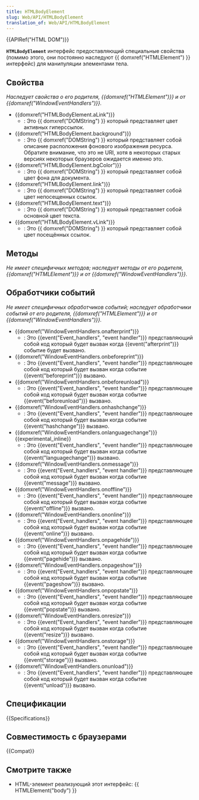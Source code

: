 ```yaml
---
title: HTMLBodyElement
slug: Web/API/HTMLBodyElement
translation_of: Web/API/HTMLBodyElement
---
```

{{APIRef("HTML DOM")}}

**`HTMLBodyElement`** интерфейс предоставляющий специальные свойства (помимо этого, они постоянно наследуют {{ domxref("HTMLElement") }} интерфейс) для манипуляции элементами тела.

## Свойства

_Наследует свойства о его родителя, {{domxref("HTMLElement")}} и от {{domxref("WindowEventHandlers")}}._

- {{domxref("HTMLBodyElement.aLink")}}
  - : Это {{ domxref("DOMString") }} который представляет цвет активных гиперссылок.
- {{domxref("HTMLBodyElement.background")}}
  - : Это {{ domxref("DOMString") }} который представляет собой описание расположения фонового изображения ресурса. Обратите внимание, что это не URI, хотя в некоторых старых версиях некоторых браузеров ожидается именно это.
- {{domxref("HTMLBodyElement.bgColor")}}
  - : Это {{ domxref("DOMString") }} который представляет собой цвет фона для документа.
- {{domxref("HTMLBodyElement.link")}}
  - : Это {{ domxref("DOMString") }} который представляет собой цвет непосещенных ссылок.
- {{domxref("HTMLBodyElement.text")}}
  - : Это {{ domxref("DOMString") }} который представляет собой основной цвет текста.
- {{domxref("HTMLBodyElement.vLink")}}
  - : Это {{ domxref("DOMString") }} который представляет собой цвет посещённых ссылок.

## Методы

_Не имеет специфичных методов; наследует методы от его родителя, {{domxref("HTMLElement")}} и от {{domxref("WindowEventHandlers")}}._

## Обработчики событий

_Не имеет специфичных обработчиков событий; наследует обработчики событий от его родителя, {{domxref("HTMLElement")}} и от {{domxref("WindowEventHandlers")}}._

- {{domxref("WindowEventHandlers.onafterprint")}}
  - : Это {{event("Event_handlers", "event handler")}} представляющий собой код который будет вызван когда {{event("afterprint")}} событие будет вызвано.
- {{domxref("WindowEventHandlers.onbeforeprint")}}
  - : Это {{event("Event_handlers", "event handler")}} представляющее собой код который будет вызван когда событие {{event("beforeprint")}} вызвано.
- {{domxref("WindowEventHandlers.onbeforeunload")}}
  - : Это {{event("Event_handlers", "event handler")}} представляющее собой код который будет вызван когда событие {{event("beforeunload")}} вызвано.
- {{domxref("WindowEventHandlers.onhashchange")}}
  - : Это {{event("Event_handlers", "event handler")}} представляющее собой код который будет вызван когда событие {{event("hashchange")}} вызвано.
- {{domxref("WindowEventHandlers.onlanguagechange")}} {{experimental_inline}}
  - : Это {{event("Event_handlers", "event handler")}} представляющее собой код который будет вызван когда событие {{event("languagechange")}} вызвано.
- {{domxref("WindowEventHandlers.onmessage")}}
  - : Это {{event("Event_handlers", "event handler")}} представляющее собой код который будет вызван когда событие {{event("message")}} вызвано.
- {{domxref("WindowEventHandlers.onoffline")}}
  - : Это {{event("Event_handlers", "event handler")}} представляющее собой код который будет вызван когда событие {{event("offline")}} вызвано.
- {{domxref("WindowEventHandlers.ononline")}}
  - : Это {{event("Event_handlers", "event handler")}} представляющее собой код который будет вызван когда событие {{event("online")}} вызвано.
- {{domxref("WindowEventHandlers.onpagehide")}}
  - : Это {{event("Event_handlers", "event handler")}} представляющее собой код который будет вызван когда событие {{event("pagehide")}} вызвано.
- {{domxref("WindowEventHandlers.onpageshow")}}
  - : Это {{event("Event_handlers", "event handler")}} представляющее собой код который будет вызван когда событие {{event("pageshow")}} вызвано.
- {{domxref("WindowEventHandlers.onpopstate")}}
  - : Это {{event("Event_handlers", "event handler")}} представляющее собой код который будет вызван когда событие {{event("popstate")}} вызвано.
- {{domxref("WindowEventHandlers.onresize")}}
  - : Это {{event("Event_handlers", "event handler")}} представляющее собой код который будет вызван когда событие {{event("resize")}} вызвано.
- {{domxref("WindowEventHandlers.onstorage")}}
  - : Это {{event("Event_handlers", "event handler")}} представляющее собой код который будет вызван когда событие {{event("storage")}} вызвано.
- {{domxref("WindowEventHandlers.onunload")}}
  - : Это {{event("Event_handlers", "event handler")}} представляющее собой код который будет вызван когда событие {{event("unload")}} вызвано.

## Спецификации

{{Specifications}}

## Совместимость с браузерами

{{Compat}}

## Смотрите также

- HTML-элемент реализующий этот интерфейс: {{ HTMLElement("body") }}
